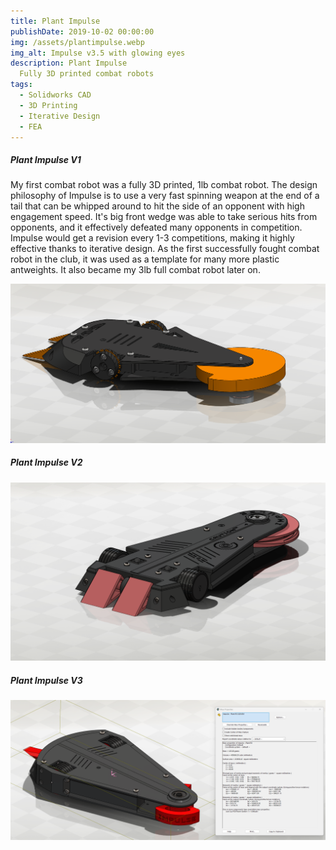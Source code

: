 ```yaml
---
title: Plant Impulse
publishDate: 2019-10-02 00:00:00
img: /assets/plantimpulse.webp
img_alt: Impulse v3.5 with glowing eyes
description: Plant Impulse
  Fully 3D printed combat robots
tags:
  - Solidworks CAD
  - 3D Printing
  - Iterative Design
  - FEA
---
```


##### Plant Impulse V1
My first combat robot was a fully 3D printed, 1lb combat robot. The design philosophy of Impulse is to use a very fast spinning weapon at the end of a tail that can be whipped around to hit the side of an opponent with high engagement speed. It's big front wedge was able to take serious hits from opponents, and it effectively defeated many opponents in competition. Impulse would get a revision every 1-3 competitions, making it highly effective thanks to iterative design. As the first successfully fought combat robot in the club, it was used as a template for many more plastic antweights. It also became my 3lb full combat robot later on.

![](plantimpulse1.png)

##### Plant Impulse V2
![](Plantimpulsev2.png)

##### Plant Impulse V3
![](plantimpulsev3.png)